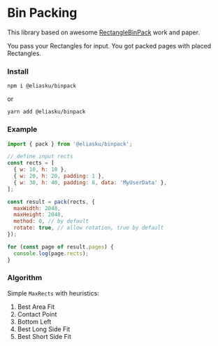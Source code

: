 # Bin Packing

This library based on awesome [RectangleBinPack](https://github.com/juj/RectangleBinPack) work and paper.

You pass your Rectangles for input. You got packed pages with placed Rectangles.

### Install

```shell script
npm i @eliasku/binpack
```

or

```shell script
yarn add @eliasku/binpack
```

### Example

```javascript
import { pack } from '@eliasku/binpack';

// define input rects
const rects = [
  { w: 10, h: 10 },
  { w: 20, h: 20, padding: 1 },
  { w: 30, h: 40, padding: 8, data: 'MyUserData' },
];

const result = pack(rects, {
  maxWidth: 2048,
  maxHeight: 2048,
  method: 0, // by default
  rotate: true, // allow rotation, true by default
});

for (const page of result.pages) {
  console.log(page.rects);
}
```

### Algorithm

Simple `MaxRects` with heuristics:

1. Best Area Fit
2. Contact Point
3. Bottom Left
4. Best Long Side Fit
5. Best Short Side Fit
